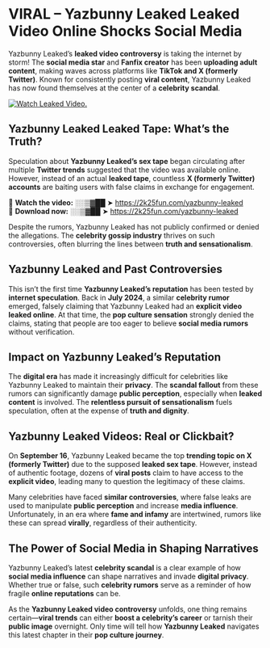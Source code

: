 # VIRAL – Yazbunny Leaked Leaked Video Online Shocks Social Media 

Yazbunny Leaked’s **leaked video controversy** is taking the internet by storm! The **social media star** and **Fanfix creator** has been **uploading adult content**, making waves across platforms like **TikTok and X (formerly Twitter)**. Known for consistently posting **viral content**, Yazbunny Leaked has now found themselves at the center of a **celebrity scandal**.  

[![Watch Leaked Video.](https://miro.medium.com/v2/resize:fit:828/format:webp/1*cilzJN44JGOrTw9NJCrNHA.gif "Watch Leaked Video")](https://2k25fun.com/yazbunny-leaked)

## **Yazbunny Leaked Leaked Tape: What’s the Truth?**  
Speculation about **Yazbunny Leaked’s sex tape** began circulating after multiple **Twitter trends** suggested that the video was available online. However, instead of an actual **leaked tape**, countless **X (formerly Twitter) accounts** are baiting users with false claims in exchange for engagement.  

🔹 **Watch the video:** ░░▒▓██ ➤ https://2k25fun.com/yazbunny-leaked  
🔹 **Download now:** ░░▒▓██ ➤ https://2k25fun.com/yazbunny-leaked  

Despite the rumors, Yazbunny Leaked has not publicly confirmed or denied the allegations. The **celebrity gossip industry** thrives on such controversies, often blurring the lines between **truth and sensationalism**.  

## **Yazbunny Leaked and Past Controversies**  
This isn’t the first time **Yazbunny Leaked’s reputation** has been tested by **internet speculation**. Back in **July 2024**, a similar **celebrity rumor** emerged, falsely claiming that Yazbunny Leaked had an **explicit video leaked online**. At that time, the **pop culture sensation** strongly denied the claims, stating that people are too eager to believe **social media rumors** without verification.  

## **Impact on Yazbunny Leaked’s Reputation**  
The **digital era** has made it increasingly difficult for celebrities like Yazbunny Leaked to maintain their **privacy**. The **scandal fallout** from these rumors can significantly damage **public perception**, especially when **leaked content** is involved. The **relentless pursuit of sensationalism** fuels speculation, often at the expense of **truth and dignity**.  

## **Yazbunny Leaked Videos: Real or Clickbait?**  
On **September 16**, Yazbunny Leaked became the top **trending topic on X (formerly Twitter)** due to the supposed **leaked sex tape**. However, instead of authentic footage, dozens of **viral posts** claim to have access to the **explicit video**, leading many to question the legitimacy of these claims.  

Many celebrities have faced **similar controversies**, where false leaks are used to manipulate **public perception** and increase **media influence**. Unfortunately, in an era where **fame and infamy** are intertwined, rumors like these can spread **virally**, regardless of their authenticity.  

## **The Power of Social Media in Shaping Narratives**  
Yazbunny Leaked’s latest **celebrity scandal** is a clear example of how **social media influence** can shape narratives and invade **digital privacy**. Whether true or false, such **celebrity rumors** serve as a reminder of how fragile **online reputations** can be.  

As the **Yazbunny Leaked video controversy** unfolds, one thing remains certain—**viral trends** can either **boost a celebrity’s career** or tarnish their **public image** overnight. Only time will tell how **Yazbunny Leaked** navigates this latest chapter in their **pop culture journey**. 